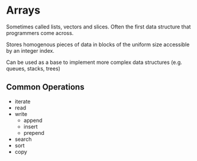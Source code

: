# Arrays

Sometimes called lists, vectors and slices.
Often the first data structure that programmers come across.

Stores homogenous pieces of data in blocks of the uniform size
accessible by an integer index.

Can be used as a base to implement more complex data structures
(e.g. queues, stacks, trees)

## Common Operations

- iterate
- read
- write
  - append
  - insert
  - prepend
- search
- sort
- copy
